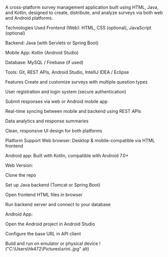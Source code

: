 A cross-platform survey management application built using HTML, Java, and Kotlin, designed to create, distribute, and analyze surveys via both web and Android platforms.

 Technologies Used
Frontend (Web): HTML, CSS (optional), JavaScript (optional)

Backend: Java (with Servlets or Spring Boot)

Mobile App: Kotlin (Android Studio)

Database: MySQL / Firebase (if used)

Tools: Git, REST APIs, Android Studio, IntelliJ IDEA / Eclipse

 Features
Create and customize surveys with multiple question types

User registration and login system (secure authentication)

Submit responses via web or Android mobile app

Real-time syncing between mobile and backend using REST APIs

Data analytics and response summaries

Clean, responsive UI design for both platforms

 Platform Support
Web browser: Desktop & mobile-compatible via HTML frontend

Android app: Built with Kotlin, compatible with Android 7.0+



Web Version:

Clone the repo

Set up Java backend (Tomcat or Spring Boot)

Open frontend HTML files in browser

Run backend server and connect to your database

Android App:

Open the Android project in Android Studio

Configure the base URL in API client

Build and run on emulator or physical device
!("C:\Users\hk472\Pictures\srini..jpg" alt)
